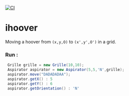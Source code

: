 [![CI](https://github.com/mahugnon/ihoover/actions/workflows/ci.yml/badge.svg?branch=main)](https://github.com/mahugnon/ihoover/actions/workflows/ci.yml)
# ihoover
Moving a hoover from `(x,y,O)` to `(x',y',O')` in a grid.

### Run : 
```java
 Grille grille = new Grille(10,10);
 Aspirator aspirator = new Aspirator(5,5,'N',grille);
 aspirator.move("DADADADAA");
 aspirator.getX() : 5
 aspirator.getY() : 6
 aspirator.getOrientation() : 'N'
 
```

